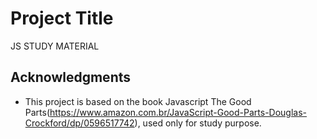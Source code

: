 # Project Title

JS STUDY MATERIAL

## Acknowledgments

* This project is based on the book Javascript The Good Parts(https://www.amazon.com.br/JavaScript-Good-Parts-Douglas-Crockford/dp/0596517742), used only for study purpose.
